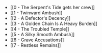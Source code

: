 - [[0 - The Serpent's Tide gets her crew]]
- [[1 - Twinward Ambush]]
- [[2 - A Defector's Decency]]
- [[3 - A Golden Chain Is A Heavy Burden]]
- [[4 - The Troubled Temple]]
- [[5 - A Silky Smooth Ambush]]
- [[6 - Grave Accusations]]
- [[7 - Restless Remains]]
